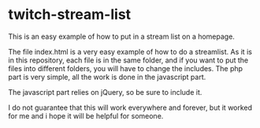 twitch-stream-list
==================

This is an easy example of how to put in a stream list on a homepage.

The file index.html is a very easy example of how to do a streamlist. 
As it is in this repository, each file is in the same folder, and if you want to put the files into different folders, you will have to change the includes. The php part is very simple, all the work is done in the javascript part. 

The javascript part relies on jQuery, so be sure to include it.

I do not guarantee that this will work everywhere and forever, but it worked for me and i hope it will be helpful for someone.
